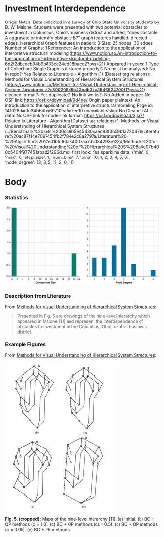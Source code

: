 # Investment Interdependence

Origin Notes: Data collected in a survey of Ohio State University students by D. W. Malone. Students were presented with two potential obstacles to investment in Columbus, Ohio’s business district and asked, “does obstacle A aggravate or intensify obstacle B?”
graph features handled: directed edges, hierarchical
Graph features in papers: 3
Size: 25 nodes, 30 edges
Number of Graphs: 1
References: An introduction to the application of interpretive structural modeling (https://www.notion.so/An-introduction-to-the-application-of-interpretive-structural-modeling-6d2f2dbeecb94b9b833cc24ed98bacc2?pvs=21)
Appeared in years: 1
Type of Collection: Single Graph
is it stored properly?: No
must be analyzed: No
In repo?: Yes
Related to Literature - Algorithm (1) (Dataset tag relations): Methods for Visual Understanding of Hierarchical System Structures (https://www.notion.so/Methods-for-Visual-Understanding-of-Hierarchical-System-Structures-a2e509205d5b43bdb34e3546524290f1?pvs=21)
cleaned format?: Yes
duplicate?: No
link works?: No
Added in paper: No
OSF link: https://osf.io/download/9d4ne/
Origin paper plaintext: An introduction to the application of interpretive structural modeling
Page id: 141028dac1c34b6dbb69710ea5c7ee10
unavailable/skip: No
Cleaned ALL data: No
OSF link for node-link format: https://osf.io/download/3jsr7/
Related to Literature - Algorithm (Dataset tag relations) 1: Methods for Visual Understanding of Hierarchical System Structures (../Benchmark%20sets%200cc6b5e454304aec98f3b59b1a720476/Literature%20ad87f14e7097454fb2f784e2c8a2797a/Literature%20-%20Algorithm%2012e01bfc60a84007aa7d2d34293e123d/Methods%20for%20Visual%20Understanding%20of%20Hierarchical%20S%208a4e07b400c5404f977451abad2f296d.md)
first look: Yes
sparkline data: {'min': 0, 'max': 6, 'step_size': 1, 'num_bins': 7, 'bins': [0, 1, 2, 3, 4, 5, 6], 'node_degree': [3, 3, 5, 11, 2, 0, 1]}

# Body

### Statistics

![two_in_one.svg](Investment%20Interdependence%20141028dac1c34b6dbb69710ea5c7ee10/two_in_one.svg)

### Description from Literature

From [Methods for Visual Understanding of Hierarchical System Structures](https://ieeexplore.ieee.org/document/4308636):

> Presented in Fig. 5 are drawings of the nine-level hierarchy which appeared in Malone [11] and represent the interdependence of obstacles to investment in the Columbus, Ohio, central business district.
> 

### Example Figures

From [Methods for Visual Understanding of Hierarchical System Structures](https://ieeexplore.ieee.org/document/4308636):

![Untitled](Investment%20Interdependence%20141028dac1c34b6dbb69710ea5c7ee10/Untitled.png)

**************Fig. 5. (cropped):************** Maps of the nine-level hierarchy [11]. (a) Initial. (b) BC + QP
methods (c = 1.0). (c) BC + QP methods (cL= 0.5). (d) BC + QP methods
(c = 0.05). (e) BC + PR methods.